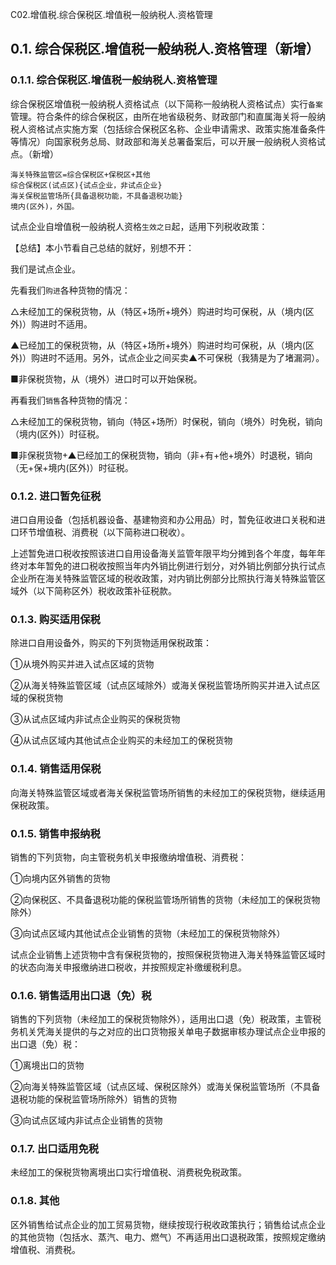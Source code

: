 C02.增值税.综合保税区.增值税一般纳税人.资格管理

## 0.1. 综合保税区.增值税一般纳税人.资格管理（新增）

### 0.1.1. 综合保税区.增值税一般纳税人.资格管理

综合保税区增值税一般纳税人资格试点（以下简称一般纳税人资格试点）实行`备案`管理。符合条件的综合保税区，由所在地省级税务、财政部门和直属海关将一般纳税人资格试点实施方案（包括综合保税区名称、企业申请需求、政策实施准备条件等情况）向国家税务总局、财政部和海关总署备案后，可以开展一般纳税人资格试点。（新增）

```
海关特殊监管区=综合保税区+保税区+其他
综合保税区(试点区){试点企业，非试点企业}
海关保税监管场所{具备退税功能，不具备退税功能}
境内(区外)，外国。
```
试点企业自增值税一般纳税人资格`生效之日`起，适用下列税收政策：

【总结】本小节看自己总结的就好，别想不开：

我们是试点企业。

先看我们`购进`各种货物的情况：

△未经加工的保税货物，从（特区+场所+境外）购进时均可保税，从（境内(区外)）购进时不适用。

▲已经加工的保税货物，从（特区+场所+境外）购进时均可保税，从（境内(区外)）购进时不适用。另外，试点企业之间买卖▲不可保税（我猜是为了堵漏洞）。

■非保税货物，从（境外）进口时可以开始保税。

再看我们`销售`各种货物的情况：

△未经加工的保税货物，销向（特区+场所）时保税，销向（境外）时免税，销向（境内(区外)）时征税。

■非保税货物+▲已经加工的保税货物，销向（非+有+他+境外）时退税，销向（无+保+境内(区外)）时征税。

### 0.1.2. 进口暂免征税

进口自用设备（包括机器设备、基建物资和办公用品）时，暂免征收进口关税和进口环节增值税、消费税（以下简称进口税收）。

上述暂免进口税收按照该进口自用设备海关监管年限平均分摊到各个年度，每年年终对本年暂免的进口税收按照当年内外销比例进行划分，对外销比例部分执行试点企业所在海关特殊监管区域的税收政策，对内销比例部分比照执行海关特殊监管区域外（以下简称区外）税收政策补征税款。

### 0.1.3. 购买适用保税

除进口自用设备外，购买的下列货物适用保税政策：

①从境外购买并进入试点区域的货物

②从海关特殊监管区域（试点区域除外）或海关保税监管场所购买并进入试点区域的保税货物

③从试点区域内非试点企业购买的保税货物

④从试点区域内其他试点企业购买的未经加工的保税货物

### 0.1.4. 销售适用保税

向海关特殊监管区域或者海关保税监管场所销售的未经加工的保税货物，继续适用保税政策。

### 0.1.5. 销售申报纳税

销售的下列货物，向主管税务机关申报缴纳增值税、消费税：

①向境内区外销售的货物

②向保税区、不具备退税功能的保税监管场所销售的货物（未经加工的保税货物除外）

③向试点区域内其他试点企业销售的货物（未经加工的保税货物除外）

试点企业销售上述货物中含有保税货物的，按照保税货物进入海关特殊监管区域时的状态向海关申报缴纳进口税收，并按照规定补缴缓税利息。

### 0.1.6. 销售适用出口退（免）税

销售的下列货物（未经加工的保税货物除外），适用出口退（免）税政策，主管税务机关凭海关提供的与之对应的出口货物报关单电子数据审核办理试点企业申报的出口退（免）税：

①离境出口的货物

②向海关特殊监管区域（试点区域、保税区除外）或海关保税监管场所（不具备退税功能的保税监管场所除外）销售的货物

③向试点区域内非试点企业销售的货物

### 0.1.7. 出口适用免税

未经加工的保税货物离境出口实行增值税、消费税免税政策。

### 0.1.8. 其他

区外销售给试点企业的加工贸易货物，继续按现行税收政策执行；销售给试点企业的其他货物（包括水、蒸汽、电力、燃气）不再适用出口退税政策，按照规定缴纳增值税、消费税。
